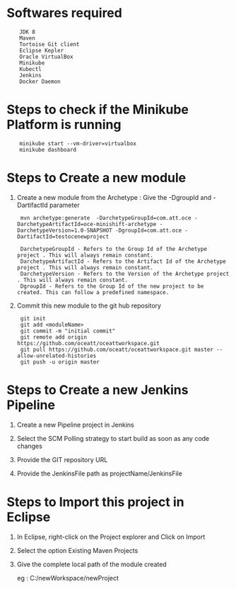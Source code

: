 # Softwares required

		JDK 8
		Maven
		Tortoise Git client
		Eclipse Kepler
		Oracle VirtualBox
		Minikube
		Kubectl
		Jenkins
		Docker Daemon
		
# Steps to check if the Minikube Platform is running
		
	    minikube start --vm-driver=virtualbox
	    minikube dashboard
	   
# Steps to Create a new module
1. Create a new module from the Archetype : Give the -DgroupId and -DartifactId parameter 
	
		mvn archetype:generate  -DarchetypeGroupId=com.att.oce -DarchetypeArtifactId=oce-minishift-archetype -DarchetypeVersion=1.0-SNAPSHOT -DgroupId=com.att.oce -DartifactId=testocenewproject
		
		DarchetypeGroupId - Refers to the Group Id of the Archetype project . This will always remain constant.
		DarchetypeArtifactId - Refers to the Artifact Id of the Archetype project . This will always remain constant.
		DarchetypeVersion - Refers to the Version of the Archetype project . This will always remain constant.
		DgroupId - Refers to the Group Id of the new project to be created. This can follow a predefined namespace.

2. Commit this new module to the git hub repository
	
		git init
		git add <moduleName>
		git commit -m "initial commit"
		git remote add origin https://github.com/oceatt/oceattworkspace.git
		git pull https://github.com/oceatt/oceattworkspace.git master --allow-unrelated-histories
		git push -u origin master

# Steps to Create a new Jenkins Pipeline
1. Create a new Pipeline project in Jenkins

2. Select the SCM Polling strategy to start build as soon as any code changes

3. Provide the GIT repository URL

4. Provide the JenkinsFile path as projectName/JenkinsFile
		
# Steps to Import this project in Eclipse
1. In Eclipse, right-click on the Project explorer and Click on Import

2. Select the option Existing Maven Projects

3. Give the complete local path of the module created

	eg : C:/newWorkspace/newProject
